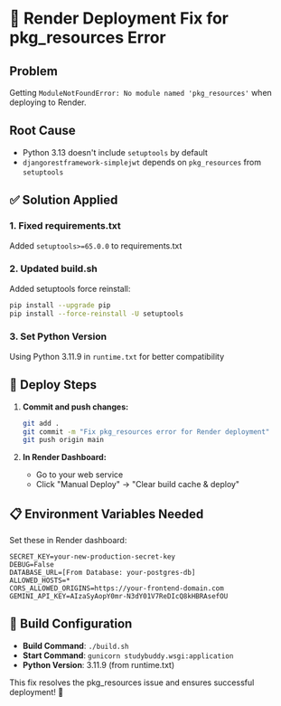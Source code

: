 # 🔧 Render Deployment Fix for pkg_resources Error

## Problem
Getting `ModuleNotFoundError: No module named 'pkg_resources'` when deploying to Render.

## Root Cause
- Python 3.13 doesn't include `setuptools` by default
- `djangorestframework-simplejwt` depends on `pkg_resources` from `setuptools`

## ✅ Solution Applied

### 1. Fixed requirements.txt
Added `setuptools>=65.0.0` to requirements.txt

### 2. Updated build.sh
Added setuptools force reinstall:
```bash
pip install --upgrade pip
pip install --force-reinstall -U setuptools
```

### 3. Set Python Version
Using Python 3.11.9 in `runtime.txt` for better compatibility

## 🚀 Deploy Steps

1. **Commit and push changes:**
   ```bash
   git add .
   git commit -m "Fix pkg_resources error for Render deployment"
   git push origin main
   ```

2. **In Render Dashboard:**
   - Go to your web service
   - Click "Manual Deploy" → "Clear build cache & deploy"

## 📋 Environment Variables Needed

Set these in Render dashboard:
```
SECRET_KEY=your-new-production-secret-key
DEBUG=False
DATABASE_URL=[From Database: your-postgres-db]
ALLOWED_HOSTS=*
CORS_ALLOWED_ORIGINS=https://your-frontend-domain.com
GEMINI_API_KEY=AIzaSyAopY0mr-N3dY01V7ReDIcQ8kHBRAsefOU
```

## 🎯 Build Configuration

- **Build Command**: `./build.sh`
- **Start Command**: `gunicorn studybuddy.wsgi:application`
- **Python Version**: 3.11.9 (from runtime.txt)

This fix resolves the pkg_resources issue and ensures successful deployment! 🎉
